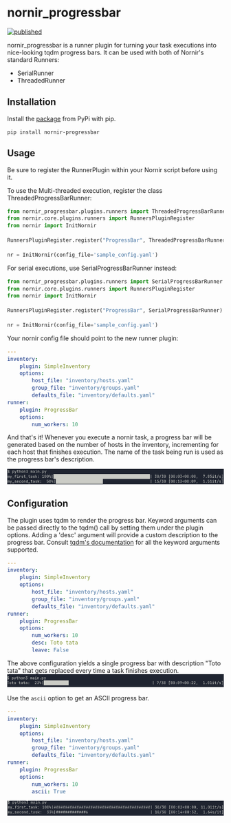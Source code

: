 # nornir_progressbar
[![published](https://static.production.devnetcloud.com/codeexchange/assets/images/devnet-published.svg)](https://developer.cisco.com/codeexchange/github/repo/matman26/nornir_csv)

nornir_progressbar is a runner plugin for turning your task executions into 
nice-looking tqdm progress bars. It can be used with both of Nornir's 
standard Runners:
+ SerialRunner
+ ThreadedRunner

## Installation
Install the [package](https://pypi.org/project/nornir-progressbar/) from PyPi with pip.

```
pip install nornir-progressbar
```

## Usage
Be sure to register the RunnerPlugin within your Nornir script before using it.

To use the Multi-threaded execution, register the class ThreadedProgressBarRunner:
```python
from nornir_progressbar.plugins.runners import ThreadedProgressBarRunner
from nornir.core.plugins.runners import RunnersPluginRegister
from nornir import InitNornir

RunnersPluginRegister.register("ProgressBar", ThreadedProgressBarRunner)

nr = InitNornir(config_file='sample_config.yaml')
```

For serial executions, use SerialProgressBarRunner instead:
```python
from nornir_progressbar.plugins.runners import SerialProgressBarRunner
from nornir.core.plugins.runners import RunnersPluginRegister
from nornir import InitNornir

RunnersPluginRegister.register("ProgressBar", SerialProgressBarRunner)

nr = InitNornir(config_file='sample_config.yaml')
```

Your nornir config file should point to the new runner plugin:
```yaml
---
inventory:
    plugin: SimpleInventory
    options:
        host_file: "inventory/hosts.yaml"
        group_file: "inventory/groups.yaml"
        defaults_file: "inventory/defaults.yaml"
runner:
    plugin: ProgressBar
    options:
        num_workers: 10
```

And that's it! Whenever you execute a nornir task, a progress bar will be generated
based on the number of hosts in the inventory, incrementing for each host that 
finishes execution. The name of the task being run is used as the progress 
bar's description.

![Progress bar example](progressbar.png)

## Configuration
The plugin uses tqdm to render the progress bar. Keyword arguments can be passed directly
to the tqdm() call by setting them under the plugin options. Adding a 'desc' argument will
provide a custom description to the progress bar. Consult 
[tqdm's documentation](https://tqdm.github.io/) for all the keyword arguments supported.

```yaml
---
inventory:
    plugin: SimpleInventory
    options:
        host_file: "inventory/hosts.yaml"
        group_file: "inventory/groups.yaml"
        defaults_file: "inventory/defaults.yaml"
runner:
    plugin: ProgressBar
    options:
        num_workers: 10
        desc: Toto tata
        leave: False
```

The above configuration yields a single progress bar with description "Toto tata"
that gets replaced every time a task finishes execution.
![Progress bar with description](progressbar_desc.png)

Use the `ascii` option to get an ASCII progress bar.
```yaml
---
inventory:
    plugin: SimpleInventory
    options:
        host_file: "inventory/hosts.yaml"
        group_file: "inventory/groups.yaml"
        defaults_file: "inventory/defaults.yaml"
runner:
    plugin: ProgressBar
    options:
        num_workers: 10
        ascii: True
```

![ASCII Progress Bar](ascii_progressbar.png)
